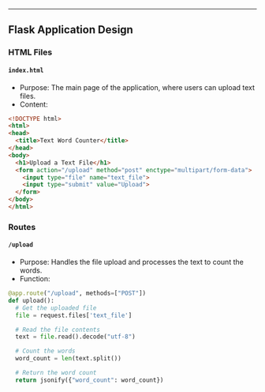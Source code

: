 ---

## Flask Application Design

### HTML Files

#### `index.html`

- Purpose: The main page of the application, where users can upload text files.
- Content:
```HTML
<!DOCTYPE html>
<html>
<head>
  <title>Text Word Counter</title>
</head>
<body>
  <h1>Upload a Text File</h1>
  <form action="/upload" method="post" enctype="multipart/form-data">
    <input type="file" name="text_file">
    <input type="submit" value="Upload">
  </form>
</body>
</html>
```

### Routes

#### `/upload`

- Purpose: Handles the file upload and processes the text to count the words.
- Function:
```Python
@app.route("/upload", methods=["POST"])
def upload():
  # Get the uploaded file
  file = request.files['text_file']

  # Read the file contents
  text = file.read().decode("utf-8")

  # Count the words
  word_count = len(text.split())

  # Return the word count
  return jsonify({"word_count": word_count})
```